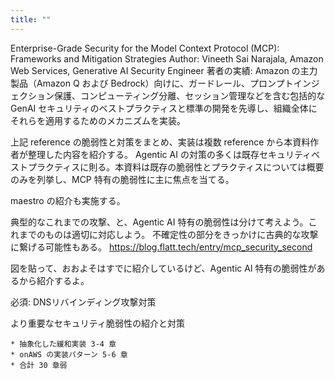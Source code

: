 ```yaml
---
title: ""
---
```



Enterprise-Grade Security for the Model Context Protocol (MCP): Frameworks and Mitigation Strategies
Author: Vineeth Sai Narajala, Amazon Web Services, Generative AI Security Engineer
著者の実績: Amazon の主力製品（Amazon Q および Bedrock）向けに、ガードレール、プロンプトインジェクション保護、コンピューティング分離、セッション管理などを含む包括的な GenAI セキュリティのベストプラクティスと標準の開発を先導し、組織全体にそれらを適用するためのメカニズムを実装。

上記 reference の脆弱性と対策をまとめ、実装は複数 reference から本資料作者が整理した内容を紹介する。
Agentic AI の対策の多くは既存セキュリティベストプラクティスに則る。本資料は既存の脆弱性とプラクティスについては概要のみを列挙し、MCP 特有の脆弱性に主に焦点を当てる。


maestro の紹介も実施する。

典型的なこれまでの攻撃、と、Agentic AI 特有の脆弱性は分けて考えよう。これまでのものは適切に対応しよう。
不確定性の部分をきっかけに古典的な攻撃に繋げる可能性もある。
https://blog.flatt.tech/entry/mcp_security_second



図を貼って、おおよそはすでに紹介しているけど、Agentic AI 特有の脆弱性があるから紹介するよ。



必須: DNSリバインディング攻撃対策




より重要なセキュリティ脆弱性の紹介と対策


    * 抽象化した緩和実装 3-4 章
    * onAWS の実装パターン 5-6 章
    * 合計 30 章弱
